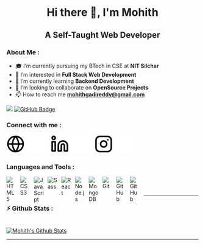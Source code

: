 <h1 align="center">Hi there 👋, I'm Mohith</h1>
<h2 align="center">A Self-Taught Web Developer</h2>

### About Me :

- 🎓 I’m currently pursuing my BTech in CSE at **NIT Silchar**
- 👀 I’m interested in **Full Stack Web Development**
- 🌱 I’m currently learning **Backend Development**
- 👯 I’m looking to collaborate on **OpenSource Projects**
- 📫 How to reach me **mohithgadireddy@gmail.com**

<a href="https://github.com/Meghna-DAS/github-profile-views-counter"><img src="https://komarev.com/ghpvc/?username=Mohith234"></a>
<a href="https://github.com/Mohith234?tab=followers"><img src="https://img.shields.io/github/followers/Mohith234?label=Followers&style=social" alt="GitHub Badge"></a>


### Connect with me :

[![website](./img/globe-light.svg)](https://google.com#gh-light-mode-only)
[![website](./img/globe-dark.svg)](https://google.com#gh-dark-mode-only)
&nbsp;&nbsp;
[![website](./img/linkedin-light.svg)](https://www.linkedin.com/in/mohith-gadireddy-0aa285221#gh-light-mode-only)
[![website](./img/linkedin-dark.svg)](https://www.linkedin.com/in/mohith-gadireddy-0aa285221#gh-dark-mode-only)
&nbsp;&nbsp;
[![website](./img/instagram-light.svg)](https://instagram.com/mohith__007#gh-light-mode-only)
[![website](./img/instagram-dark.svg)](https://instagram.com/mohith__007#gh-dark-mode-only)

### Languages and Tools :

<img align="left" alt="HTML5" width="26px" src="https://cdn.jsdelivr.net/gh/devicons/devicon/icons/html5/html5-original.svg" style="padding-right:10px;" />
<img align="left" alt="CSS3" width="26px" src="https://cdn.jsdelivr.net/gh/devicons/devicon/icons/css3/css3-original.svg" style="padding-right:10px;" />
<img align="left" alt="JavaScript" width="26px" src="https://cdn.jsdelivr.net/gh/devicons/devicon/icons/javascript/javascript-original.svg" style="padding-right:10px;" />
<img align="left" alt="Sass" width="26px" src="https://cdn.jsdelivr.net/gh/devicons/devicon/icons/sass/sass-original.svg" style="padding-right:10px;" />
<img align="left" alt="React" width="26px" src="https://cdn.jsdelivr.net/gh/devicons/devicon/icons/react/react-original.svg" style="padding-right:10px;" />
<img align="left" alt="Node.js" width="26px" src="https://cdn.jsdelivr.net/gh/devicons/devicon/icons/nodejs/nodejs-original.svg" style="padding-right:10px;" />
<img align="left" alt="MongoDB" width="26px" src="https://cdn.jsdelivr.net/gh/devicons/devicon/icons/mongodb/mongodb-original.svg" style="padding-right:10px;" />
<img align="left" alt="Git" width="26px" src="https://cdn.jsdelivr.net/gh/devicons/devicon/icons/git/git-original.svg" style="padding-right:10px;" />
<img align="left" alt="GitHub" width="26px" src="https://user-images.githubusercontent.com/3369400/139447912-e0f43f33-6d9f-45f8-be46-2df5bbc91289.png" style="padding-right:10px;" />
<img align="left" alt="GitHub" width="26px" src="https://user-images.githubusercontent.com/3369400/139448065-39a229ba-4b06-434b-bc67-616e2ed80c8f.png" style="padding-right:10px;" />

<br />
<br />

---

### ⚡ Github Stats :

<br/>
  <a href="https://github.com/SubhamRaoniar28/github-readme-stats"><img alt="Mohith's Github Stats" src="https://github-readme-stats.vercel.app/api?username=Mohith234&show_icons=true&count_private=true&theme=react&hide_border=true&bg_color=0D1117" /></a>

<br/>

---
